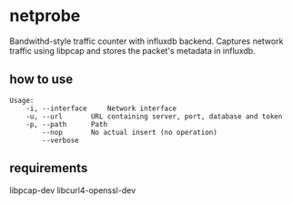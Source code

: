 # netprobe

Bandwithd-style traffic counter with influxdb backend. Captures network traffic
using libpcap and stores the packet's metadata in influxdb.

## how to use

```
Usage:
	-i, --interface		Network interface
	-u, --url		URL containing server, port, database and token
	-p, --path		Path
	    --nop		No actual insert (no operation)
	    --verbose

```

## requirements

libpcap-dev
libcurl4-openssl-dev
